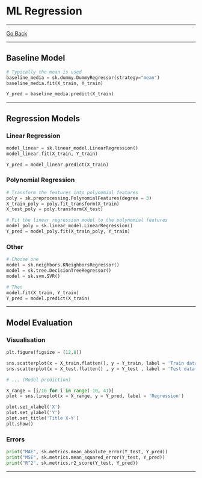 # ML Regression
---
[Go Back](../README.md)

---
## Baseline Model
```python
# Typically the mean is used
baseline_media = sk.dummy.DummyRegressor(strategy="mean")
baseline_media.fit(X_train, Y_train)

Y_pred = baseline_media.predict(X_train)
```
---
## Regression Models
### Linear Regression
```python
model_linear = sk.linear_model.LinearRegression()
model_linear.fit(X_train, Y_train)

Y_pred = model_linear.predict(X_train)
```
### Polynomial Regression
```python
# Transform the features into polynomial features
poly = sk.preprocessing.PolynomialFeatures(degree = 3) 
X_train_poly = poly.fit_transform(X_train)
X_test_poly = poly.transform(X_test)

# Fit the linear regression model to the polynomial features
model_poly = sk.linear_model.LinearRegression()
Y_pred = model_poly.fit(X_train_poly, Y_train)
```
### Other
```python
# Choose one
model = sk.neighbors.KNeighborsRegressor()
model = sk.tree.DecisionTreeRegressor()
model = sk.svm.SVR()

# Then
model.fit(X_train, Y_train)
Y_pred = model.predict(X_train)
```
---
## Model Evaluation
### Visualisation
```python
plt.figure(figsize = (12,8))

sns.scatterplot(x = X_train.flatten(), y = Y_train, label = 'Train data')
sns.scatterplot(x = X_test.flatten() , y = Y_test , label = 'Test data' )

# ... (Model prediction)

X_range = [i/10 for i in range(-10, 41)]
plot = sns.lineplot(x = X_range, y = Y_pred, label = 'Regression')

plot.set_xlabel('X')
plot.set_ylabel('Y')
plot.set_title('Title X-Y')
plt.show()
```
### Errors
```python
print("MAE", sk.metrics.mean_absolute_error(Y_test, Y_pred))
print("MSE", sk.metrics.mean_squared_error(Y_test, Y_pred))
print("R^2", sk.metrics.r2_score(Y_test, Y_pred))
```
---